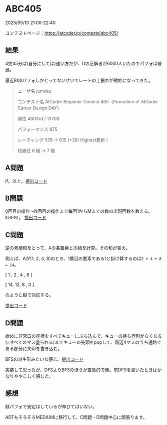# ABC405
2025/05/10 21:00-22:40

コンテストページ：https://atcoder.jp/contests/abc405/

## 結果

4完45分は(自分にしては)速い方だが、Dの正解者が6000人いたのでパフォは普通。

最近800パフォしかとってないせいでレートの上振れが微妙になってきた。

>ユーザ名	jumoku
>
>コンテスト名	AtCoder Beginner Contest 405（Promotion of AtCoder Career Design DAY）
>
>順位	4003rd / 13703
>
>パフォーマンス	875
>
>レーティング	576 → 615 (+39) Highest更新！
>
>段級位	8 級 → 7 級

## A問題

if。以上。[提出コード](https://atcoder.jp/contests/abc405/submissions/65631779)

## B問題

0回目の操作～N回目の操作まで毎回1からMまでの数の出現回数を数える。`O(N*M)`。
[提出コード](https://atcoder.jp/contests/abc405/submissions/65639427)

## C問題

逆の累積和をとって、Aの各要素との積を計算。その和が答え。

例えば、Aが[1, 2, 4, 8]のとき、1番目の要素である1と掛け算するのは`2 + 4 + 8 = 14`。

[ 1 , 2 , 4 , 8 ]

[ 14, 12, 8 , 0 ]

のように縦で対応する。

[提出コード](https://atcoder.jp/contests/abc405/submissions/65653243)

## D問題

始めに非常口の座標をすべてキューにぶち込んで、キューの待ち行列がなくなる(=すべてのマス塗られる)までキューの先頭をpopして、周辺4マスのうち通路である部分に矢印を書き込む。

BFSの派生形みたいな感じ。[提出コード](https://atcoder.jp/contests/abc405/submissions/65675055)

実装して思ったが、DFSよりBFSのほうが直感的で楽。前DFSを書いたときはかなりややこしく感じた。

## 感想

緑パフォで安定はしているが伸びてはいない。

ADTもそろそろMEDIUMに移行して、C問題・D問題中心に頑張ります。
